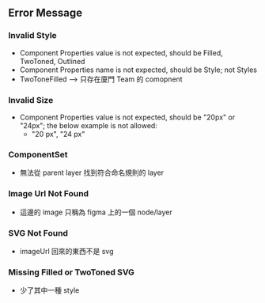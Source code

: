 ## Error Message

### Invalid Style

- Component Properties value is not expected, should be Filled, TwoToned, Outlined
- Component Properties name is not expected, should be Style; not Styles
- TwoToneFilled --> 只存在廈門 Team 的 comopnent

### Invalid Size

- Component Properties value is not expected, should be "20px" or "24px"; the below example is not allowed:
  - "20 px", "24 px"

### ComponentSet

- 無法從 parent layer 找到符合命名規則的 layer

### Image Url Not Found

- 這邊的 image 只稱為 figma 上的一個 node/layer

### SVG Not Found

- imageUrl 回來的東西不是 svg

### Missing Filled or TwoToned SVG

- 少了其中一種 style
